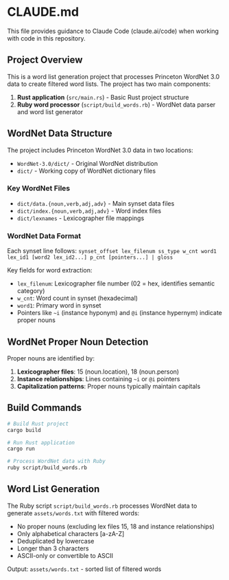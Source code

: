 # CLAUDE.md

This file provides guidance to Claude Code (claude.ai/code) when working with code in this repository.

## Project Overview

This is a word list generation project that processes Princeton WordNet 3.0 data to create filtered word lists. The project has two main components:

1. **Rust application** (`src/main.rs`) - Basic Rust project structure
2. **Ruby word processor** (`script/build_words.rb`) - WordNet data parser and word list generator

## WordNet Data Structure

The project includes Princeton WordNet 3.0 data in two locations:
- `WordNet-3.0/dict/` - Original WordNet distribution
- `dict/` - Working copy of WordNet dictionary files

### Key WordNet Files
- `dict/data.{noun,verb,adj,adv}` - Main synset data files
- `dict/index.{noun,verb,adj,adv}` - Word index files  
- `dict/lexnames` - Lexicographer file mappings

### WordNet Data Format
Each synset line follows: `synset_offset lex_filenum ss_type w_cnt word1 lex_id1 [word2 lex_id2...] p_cnt [pointers...] | gloss`

Key fields for word extraction:
- `lex_filenum`: Lexicographer file number (02 = hex, identifies semantic category)
- `w_cnt`: Word count in synset (hexadecimal)
- `word1`: Primary word in synset
- Pointers like `~i` (instance hyponym) and `@i` (instance hypernym) indicate proper nouns

## WordNet Proper Noun Detection

Proper nouns are identified by:
1. **Lexicographer files**: 15 (noun.location), 18 (noun.person)
2. **Instance relationships**: Lines containing `~i` or `@i` pointers
3. **Capitalization patterns**: Proper nouns typically maintain capitals

## Build Commands

```bash
# Build Rust project
cargo build

# Run Rust application  
cargo run

# Process WordNet data with Ruby
ruby script/build_words.rb
```

## Word List Generation

The Ruby script `script/build_words.rb` processes WordNet data to generate `assets/words.txt` with filtered words:
- No proper nouns (excluding lex files 15, 18 and instance relationships)
- Only alphabetical characters [a-zA-Z]
- Deduplicated by lowercase
- Longer than 3 characters
- ASCII-only or convertible to ASCII

Output: `assets/words.txt` - sorted list of filtered words